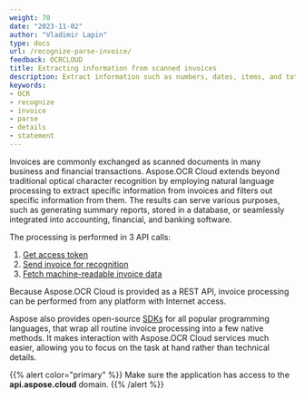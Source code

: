 ```yaml
---
weight: 70
date: "2023-11-02"
author: "Vladimir Lapin"
type: docs
url: /recognize-parse-invoice/
feedback: OCRCLOUD
title: Extracting information from scanned invoices
description: Extract information such as numbers, dates, items, and totals from scanned invoices using the Aspose.OCR Cloud API.
keywords:
- OCR
- recognize
- invoice
- parse
- details
- statement
---
```


Invoices are commonly exchanged as scanned documents in many business and financial transactions. Aspose.OCR Cloud extends beyond traditional optical character recognition by employing natural language processing to extract specific information from invoices and filters out specific information from them. The results can serve various purposes, such as generating summary reports, stored in a database, or seamlessly integrated into accounting, financial, and banking software.

The processing is performed in 3 API calls:

1. [Get access token](/ocr/authorization/)
2. [Send invoice for recognition](/ocr/send-invoice-for-recognition/)
3. [Fetch machine-readable invoice data](/ocr/fetch-invoice-recognition-result/)

Because Aspose.OCR Cloud is provided as a REST API, invoice processing can be performed from any platform with Internet access.

Aspose also provides open-source [SDKs](/ocr/invoice-recognition-sdk/) for all popular programming languages, that wrap all routine invoice processing into a few native methods. It makes interaction with Aspose.OCR Cloud services much easier, allowing you to focus on the task at hand rather than technical details.

{{% alert color="primary" %}}
Make sure the application has access to the **api.aspose.cloud** domain.
{{% /alert %}}
